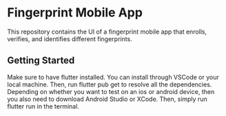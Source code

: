# Fingerprint Mobile App

This repository contains the UI of a fingerprint mobile app that enrolls, verifies, and identifies
different fingerprints.

## Getting Started

Make sure to have flutter installed. You can install through VSCode or your local machine.
Then, run flutter pub get to resolve all the dependencies.
Depending on whether you want to test on an ios or android device, then you also need to download Android Studio or XCode.
Then, simply run flutter run in the terminal.

